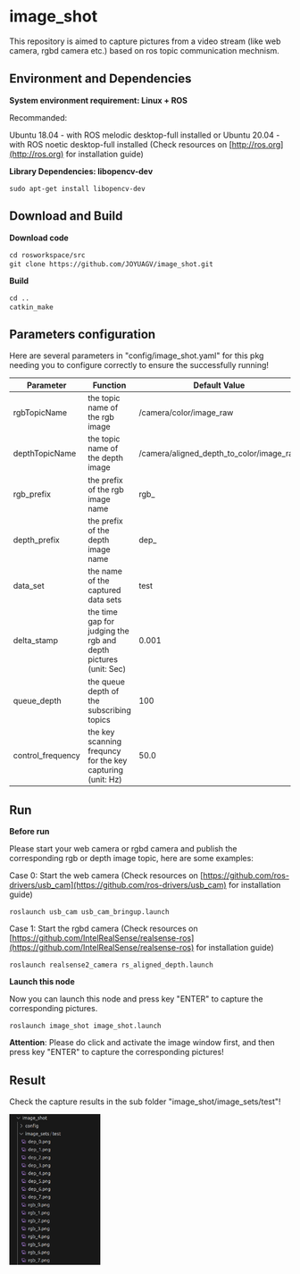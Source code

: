 # image_shot
This repository is aimed to capture pictures from a video stream (like web camera, rgbd camera etc.) based on ros topic communication mechnism. 
## Environment and Dependencies
**System environment requirement: Linux + ROS**
  
  Recommanded:
  
  Ubuntu 18.04 - with ROS melodic desktop-full installed or Ubuntu 20.04 - with ROS noetic desktop-full installed (Check resources on [http://ros.org](http://ros.org) for installation guide)

**Library Dependencies: libopencv-dev** 
```
sudo apt-get install libopencv-dev
```

## Download and Build
**Download code**
```
cd rosworkspace/src 
git clone https://github.com/JOYUAGV/image_shot.git
```
**Build**
```
cd ..
catkin_make
```
## Parameters configuration

Here are several parameters in "config/image_shot.yaml" for this pkg needing you to configure correctly to ensure the successfully running!

|Parameter    |Function                       |Default Value|
|-------------|-------------------------------|------------------------|
|rgbTopicName |the topic name of the rgb image |/camera/color/image_raw |
|depthTopicName |the topic name of the depth image |/camera/aligned_depth_to_color/image_raw |
|rgb_prefix |the prefix of the rgb image name |rgb_ |
|depth_prefix |the prefix of the depth image name |dep_ |
|data_set |the name of the captured data sets |test |
|delta_stamp |the time gap for judging the rgb and depth pictures (unit: Sec) |0.001 |
|queue_depth |the queue depth of the subscribing topics |100 |
|control_frequency |the key scanning frequncy for the key capturing (unit: Hz) |50.0 |

## Run
**Before run**

Please start your web camera or rgbd camera and publish the corresponding rgb or depth image topic, here are some examples:

Case 0: Start the web camera (Check resources on [https://github.com/ros-drivers/usb_cam](https://github.com/ros-drivers/usb_cam) for installation guide)
```
roslaunch usb_cam usb_cam_bringup.launch
```
Case 1: Start the rgbd camera (Check resources on [https://github.com/IntelRealSense/realsense-ros](https://github.com/IntelRealSense/realsense-ros) for installation guide)
```
roslaunch realsense2_camera rs_aligned_depth.launch
```
**Launch this node**

Now you can launch this node and press key "ENTER" to capture the corresponding pictures.
```
roslaunch image_shot image_shot.launch
```
**Attention**: Please do click and activate the image window first, and then press key "ENTER" to capture the corresponding pictures!
## Result

Check the capture results in the sub folder "image_shot/image_sets/test"!

<img src="./docs/capture_rst.png" height="270" >
